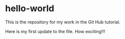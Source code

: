 hello-world
===========

This is the repository for my work in the Git Hub tutorial.

Here is my first update to the file. How exciting!!!


